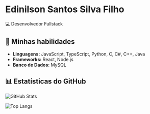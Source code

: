 # Edinilson Santos Silva Filho

💻 Desenvolvedor Fullstack

## 🚀 Minhas habilidades
- **Linguagens:** JavaScript, TypeScript, Python, C, C#, C++, Java
- **Frameworks:** React, Node.js
- **Banco de Dados:** MySQL

## 📊 Estatísticas do GitHub
![GitHub Stats](https://github-readme-stats.vercel.app/api?username=seuusuario&show_icons=true&theme=tokyonight)

![Top Langs](https://github-readme-stats.vercel.app/api/top-langs/?username=seuusuario&layout=compact&theme=tokyonight)
